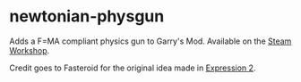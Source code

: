 # newtonian-physgun
Adds a F=MA compliant physics gun to Garry's Mod. Available on the [Steam Workshop](https://steamcommunity.com/sharedfiles/filedetails/?id=3319008828).

Credit goes to Fasteroid for the original idea made in [Expression 2](https://fasteroid.github.io/expression2/fma-physgun).
